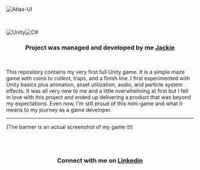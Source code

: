 ![Atlas-UI](https://github.com/user-attachments/assets/1071f5f2-5a78-41dd-bd19-904e56d28a0e)


<br>

![Unity](https://img.shields.io/badge/unity-%23000000.svg?style=for-the-badge&logo=unity&logoColor=white)![C#](https://img.shields.io/badge/c%23-%23239120.svg?style=for-the-badge&logo=csharp&logoColor=white)

<h3><p align="center">
Project was managed and developed by me <a href="https://github.com/Srixx24/">Jackie</a>
</h3></p>

<br>

This repository contains my very first full Unity game. It is a simple maze game with coins to collect, traps, and a finish line. I first experimented with Unity basics plus animation, asset utilization, audio, and particle system effects. It was all very new to me and a little overwhelming at first but I fell in love with this project and ended up delivering a product that was beyond my expectations. Even now, I'm still proud of this mini-game and what it means to my journey as a game developer. 

---
(The banner is an actual screenshot of my game 🤓)

<br>
<br>
<h3><p align="center">
Connect with me on <a href="https://www.linkedin.com/in/jackielovins/">Linkedin</a>
</p></h3>
